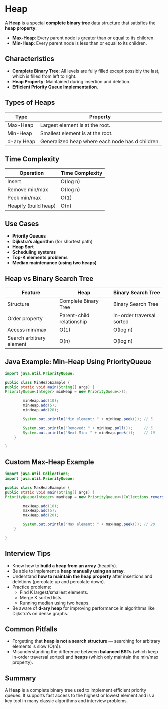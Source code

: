 # Heap

A **Heap** is a special **complete binary tree** data structure that satisfies the **heap property**:

- **Max-Heap**: Every parent node is greater than or equal to its children.
- **Min-Heap**: Every parent node is less than or equal to its children.

## Characteristics

- **Complete Binary Tree**: All levels are fully filled except possibly the last, which is filled from left to right.
- **Heap Property**: Maintained during insertion and deletion.
- **Efficient Priority Queue Implementation**.

## Types of Heaps

| Type       | Property                                         |
| ---------- | ------------------------------------------------ |
| Max-Heap   | Largest element is at the root.                  |
| Min-Heap   | Smallest element is at the root.                 |
| d-ary Heap | Generalized heap where each node has d children. |

## Time Complexity

| Operation            | Time Complexity |
| -------------------- | --------------- |
| Insert               | O(log n)        |
| Remove min/max       | O(log n)        |
| Peek min/max         | O(1)            |
| Heapify (build heap) | O(n)            |

## Use Cases

- **Priority Queues**
- **Dijkstra’s algorithm** (for shortest path)
- **Heap Sort**
- **Scheduling systems**
- **Top-K elements problems**
- **Median maintenance (using two heaps)**

## Heap vs Binary Search Tree

| Feature                  | Heap                      | Binary Search Tree        |
| ------------------------ | ------------------------- | ------------------------- |
| Structure                | Complete Binary Tree      | Binary Search Tree        |
| Order property           | Parent-child relationship | In-order traversal sorted |
| Access min/max           | O(1)                      | O(log n)                  |
| Search arbitrary element | O(n)                      | O(log n)                  |

## Java Example: Min-Heap Using PriorityQueue

```java showLineNumbers
import java.util.PriorityQueue;

public class MinHeapExample {
public static void main(String[] args) {
PriorityQueue<Integer> minHeap = new PriorityQueue<>();

        minHeap.add(10);
        minHeap.add(5);
        minHeap.add(20);

        System.out.println("Min element: " + minHeap.peek()); // 5

        System.out.println("Removed: " + minHeap.poll());     // 5
        System.out.println("Next Min: " + minHeap.peek());    // 10
    }

}
```

## Custom Max-Heap Example

```java showLineNumbers
import java.util.Collections;
import java.util.PriorityQueue;

public class MaxHeapExample {
public static void main(String[] args) {
PriorityQueue<Integer> maxHeap = new PriorityQueue<>(Collections.reverseOrder());

        maxHeap.add(10);
        maxHeap.add(5);
        maxHeap.add(20);

        System.out.println("Max element: " + maxHeap.peek()); // 20
    }

}
```

## Interview Tips

- Know how to **build a heap from an array** (heapify).
- Be able to implement a **heap manually using an array**.
- Understand **how to maintain the heap property** after insertions and deletions (percolate up and percolate down).
- Practice problems:
  - Find K largest/smallest elements.
  - Merge K sorted lists.
  - Running median using two heaps.
- Be aware of **d-ary heap** for improving performance in algorithms like Dijkstra’s on dense graphs.

## Common Pitfalls

- Forgetting that **heap is not a search structure** — searching for arbitrary elements is slow (O(n)).
- Misunderstanding the difference between **balanced BSTs** (which keep in-order traversal sorted) and **heaps** (which only maintain the min/max property).

## Summary

A **Heap** is a complete binary tree used to implement efficient priority queues. It supports fast access to the highest or lowest element and is a key tool in many classic algorithms and interview problems.
